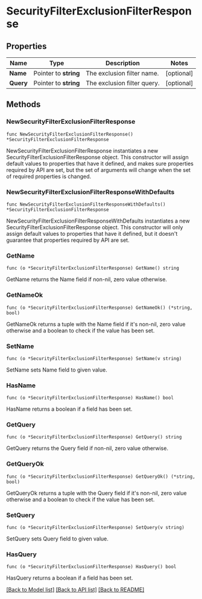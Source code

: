 # SecurityFilterExclusionFilterResponse

## Properties

Name | Type | Description | Notes
---- | ---- | ----------- | ------
**Name** | Pointer to **string** | The exclusion filter name. | [optional] 
**Query** | Pointer to **string** | The exclusion filter query. | [optional] 

## Methods

### NewSecurityFilterExclusionFilterResponse

`func NewSecurityFilterExclusionFilterResponse() *SecurityFilterExclusionFilterResponse`

NewSecurityFilterExclusionFilterResponse instantiates a new SecurityFilterExclusionFilterResponse object.
This constructor will assign default values to properties that have it defined,
and makes sure properties required by API are set, but the set of arguments
will change when the set of required properties is changed.

### NewSecurityFilterExclusionFilterResponseWithDefaults

`func NewSecurityFilterExclusionFilterResponseWithDefaults() *SecurityFilterExclusionFilterResponse`

NewSecurityFilterExclusionFilterResponseWithDefaults instantiates a new SecurityFilterExclusionFilterResponse object.
This constructor will only assign default values to properties that have it defined,
but it doesn't guarantee that properties required by API are set.

### GetName

`func (o *SecurityFilterExclusionFilterResponse) GetName() string`

GetName returns the Name field if non-nil, zero value otherwise.

### GetNameOk

`func (o *SecurityFilterExclusionFilterResponse) GetNameOk() (*string, bool)`

GetNameOk returns a tuple with the Name field if it's non-nil, zero value otherwise
and a boolean to check if the value has been set.

### SetName

`func (o *SecurityFilterExclusionFilterResponse) SetName(v string)`

SetName sets Name field to given value.

### HasName

`func (o *SecurityFilterExclusionFilterResponse) HasName() bool`

HasName returns a boolean if a field has been set.

### GetQuery

`func (o *SecurityFilterExclusionFilterResponse) GetQuery() string`

GetQuery returns the Query field if non-nil, zero value otherwise.

### GetQueryOk

`func (o *SecurityFilterExclusionFilterResponse) GetQueryOk() (*string, bool)`

GetQueryOk returns a tuple with the Query field if it's non-nil, zero value otherwise
and a boolean to check if the value has been set.

### SetQuery

`func (o *SecurityFilterExclusionFilterResponse) SetQuery(v string)`

SetQuery sets Query field to given value.

### HasQuery

`func (o *SecurityFilterExclusionFilterResponse) HasQuery() bool`

HasQuery returns a boolean if a field has been set.


[[Back to Model list]](../README.md#documentation-for-models) [[Back to API list]](../README.md#documentation-for-api-endpoints) [[Back to README]](../README.md)


